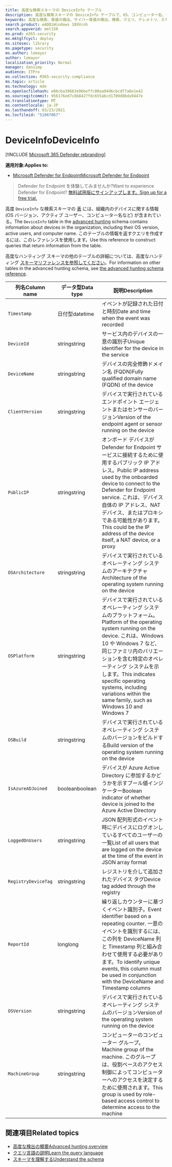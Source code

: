 ```yaml
---
title: 高度な検索スキーマの DeviceInfo テーブル
description: 高度な検索スキーマの DeviceInfo テーブルで、OS、コンピューター名、その他のデバイス情報について説明します。
keywords: 高度な検索、脅威の検出、サイバー脅威の検出、検索、クエリ、テレメトリ、スキーマ参照、kusto、table、column、data type、description、deviceinfo、deviceinfo、デバイス、OS、プラットフォーム、ユーザー、DeviceInfo
search.product: eADQiWindows 10XVcnh
search.appverid: met150
ms.prod: m365-security
ms.mktglfcycl: deploy
ms.sitesec: library
ms.pagetype: security
ms.author: lomayor
author: lomayor
localization_priority: Normal
manager: dansimp
audience: ITPro
ms.collection: M365-security-compliance
ms.topic: article
ms.technology: mde
ms.openlocfilehash: e86cba39663e96beffc00aa94d6cbcdf7a6e1e42
ms.sourcegitcommit: 956176ed7c8b8427fdc655abcd1709d86da9447e
ms.translationtype: MT
ms.contentlocale: ja-JP
ms.lasthandoff: 03/23/2021
ms.locfileid: "51067067"
---
```

# <a name="deviceinfo"></a><span data-ttu-id="733eb-104">DeviceInfo</span><span class="sxs-lookup"><span data-stu-id="733eb-104">DeviceInfo</span></span>

[!INCLUDE [Microsoft 365 Defender rebranding](../../includes/microsoft-defender.md)]

<span data-ttu-id="733eb-105">**適用対象:**</span><span class="sxs-lookup"><span data-stu-id="733eb-105">**Applies to:**</span></span>
- [<span data-ttu-id="733eb-106">Microsoft Defender for Endpoint</span><span class="sxs-lookup"><span data-stu-id="733eb-106">Microsoft Defender for Endpoint</span></span>](https://go.microsoft.com/fwlink/p/?linkid=2154037)


><span data-ttu-id="733eb-107">Defender for Endpoint を体験してみませんか?</span><span class="sxs-lookup"><span data-stu-id="733eb-107">Want to experience Defender for Endpoint?</span></span> [<span data-ttu-id="733eb-108">無料試用版にサインアップします。</span><span class="sxs-lookup"><span data-stu-id="733eb-108">Sign up for a free trial.</span></span>](https://www.microsoft.com/microsoft-365/windows/microsoft-defender-atp?ocid=docs-wdatp-advancedhuntingref-abovefoldlink)

<span data-ttu-id="733eb-109">高度 `DeviceInfo` な検索スキーマの [表](advanced-hunting-overview.md) には、組織内のデバイスに関する情報 (OS バージョン、アクティブ ユーザー、コンピューター名など) が含まれている。</span><span class="sxs-lookup"><span data-stu-id="733eb-109">The `DeviceInfo` table in the [advanced hunting](advanced-hunting-overview.md) schema contains information about devices in the organization, including their OS version, active users, and computer name.</span></span> <span data-ttu-id="733eb-110">このテーブルの情報を返すクエリを作成するには、このレファレンスを使用します。</span><span class="sxs-lookup"><span data-stu-id="733eb-110">Use this reference to construct queries that return information from the table.</span></span>

<span data-ttu-id="733eb-111">高度なハンティング スキーマの他のテーブルの詳細については、高度なハンティング [スキーマリファレンスを参照してください](advanced-hunting-schema-reference.md)。</span><span class="sxs-lookup"><span data-stu-id="733eb-111">For information on other tables in the advanced hunting schema, see [the advanced hunting schema reference](advanced-hunting-schema-reference.md).</span></span>

| <span data-ttu-id="733eb-112">列名</span><span class="sxs-lookup"><span data-stu-id="733eb-112">Column name</span></span> | <span data-ttu-id="733eb-113">データ型</span><span class="sxs-lookup"><span data-stu-id="733eb-113">Data type</span></span> | <span data-ttu-id="733eb-114">説明</span><span class="sxs-lookup"><span data-stu-id="733eb-114">Description</span></span> |
|-------------|-----------|-------------|
| `Timestamp` | <span data-ttu-id="733eb-115">日付型</span><span class="sxs-lookup"><span data-stu-id="733eb-115">datetime</span></span> | <span data-ttu-id="733eb-116">イベントが記録された日付と時刻</span><span class="sxs-lookup"><span data-stu-id="733eb-116">Date and time when the event was recorded</span></span> |
| `DeviceId` | <span data-ttu-id="733eb-117">string</span><span class="sxs-lookup"><span data-stu-id="733eb-117">string</span></span> | <span data-ttu-id="733eb-118">サービス内のデバイスの一意の識別子</span><span class="sxs-lookup"><span data-stu-id="733eb-118">Unique identifier for the device in the service</span></span> |
| `DeviceName` | <span data-ttu-id="733eb-119">string</span><span class="sxs-lookup"><span data-stu-id="733eb-119">string</span></span> | <span data-ttu-id="733eb-120">デバイスの完全修飾ドメイン名 (FQDN)</span><span class="sxs-lookup"><span data-stu-id="733eb-120">Fully qualified domain name (FQDN) of the device</span></span> |
| `ClientVersion` | <span data-ttu-id="733eb-121">string</span><span class="sxs-lookup"><span data-stu-id="733eb-121">string</span></span> | <span data-ttu-id="733eb-122">デバイスで実行されているエンドポイント エージェントまたはセンサーのバージョン</span><span class="sxs-lookup"><span data-stu-id="733eb-122">Version of the endpoint agent or sensor running on the device</span></span> |
| `PublicIP` | <span data-ttu-id="733eb-123">string</span><span class="sxs-lookup"><span data-stu-id="733eb-123">string</span></span> | <span data-ttu-id="733eb-124">オンボード デバイスが Defender for Endpoint サービスに接続するために使用するパブリック IP アドレス。</span><span class="sxs-lookup"><span data-stu-id="733eb-124">Public IP address used by the onboarded device to connect to the Defender for Endpoint service.</span></span> <span data-ttu-id="733eb-125">これは、デバイス自体の IP アドレス、NAT デバイス、またはプロキシである可能性があります。</span><span class="sxs-lookup"><span data-stu-id="733eb-125">This could be the IP address of the device itself, a NAT device, or a proxy</span></span> |
| `OSArchitecture` | <span data-ttu-id="733eb-126">string</span><span class="sxs-lookup"><span data-stu-id="733eb-126">string</span></span> | <span data-ttu-id="733eb-127">デバイスで実行されているオペレーティング システムのアーキテクチャ</span><span class="sxs-lookup"><span data-stu-id="733eb-127">Architecture of the operating system running on the device</span></span> |
| `OSPlatform` | <span data-ttu-id="733eb-128">string</span><span class="sxs-lookup"><span data-stu-id="733eb-128">string</span></span> | <span data-ttu-id="733eb-129">デバイスで実行されているオペレーティング システムのプラットフォーム。</span><span class="sxs-lookup"><span data-stu-id="733eb-129">Platform of the operating system running on the device.</span></span> <span data-ttu-id="733eb-130">これは、Windows 10 や Windows 7 など、同じファミリ内のバリエーションを含む特定のオペレーティング システムを示します。</span><span class="sxs-lookup"><span data-stu-id="733eb-130">This indicates specific operating systems, including variations within the same family, such as Windows 10 and Windows 7</span></span> |
| `OSBuild` | <span data-ttu-id="733eb-131">string</span><span class="sxs-lookup"><span data-stu-id="733eb-131">string</span></span> | <span data-ttu-id="733eb-132">デバイスで実行されているオペレーティング システムのバージョンをビルドする</span><span class="sxs-lookup"><span data-stu-id="733eb-132">Build version of the operating system running on the device</span></span> |
| `IsAzureADJoined` | <span data-ttu-id="733eb-133">boolean</span><span class="sxs-lookup"><span data-stu-id="733eb-133">boolean</span></span> | <span data-ttu-id="733eb-134">デバイスが Azure Active Directory に参加するかどうかを示すブール値インジケーター</span><span class="sxs-lookup"><span data-stu-id="733eb-134">Boolean indicator of whether device is joined to the Azure Active Directory</span></span> |
| `LoggedOnUsers` | <span data-ttu-id="733eb-135">string</span><span class="sxs-lookup"><span data-stu-id="733eb-135">string</span></span> | <span data-ttu-id="733eb-136">JSON 配列形式のイベント時にデバイスにログオンしているすべてのユーザーの一覧</span><span class="sxs-lookup"><span data-stu-id="733eb-136">List of all users that are logged on the device at the time of the event in JSON array format</span></span> |
| `RegistryDeviceTag` | <span data-ttu-id="733eb-137">string</span><span class="sxs-lookup"><span data-stu-id="733eb-137">string</span></span> | <span data-ttu-id="733eb-138">レジストリを介して追加されたデバイス タグ</span><span class="sxs-lookup"><span data-stu-id="733eb-138">Device tag added through the registry</span></span> |
| `ReportId` | <span data-ttu-id="733eb-139">long</span><span class="sxs-lookup"><span data-stu-id="733eb-139">long</span></span> | <span data-ttu-id="733eb-140">繰り返しカウンターに基づくイベント識別子。</span><span class="sxs-lookup"><span data-stu-id="733eb-140">Event identifier based on a repeating counter.</span></span> <span data-ttu-id="733eb-141">一意のイベントを識別するには、この列を DeviceName 列と Timestamp 列と組み合わせて使用する必要があります。</span><span class="sxs-lookup"><span data-stu-id="733eb-141">To identify unique events, this column must be used in conjunction with the DeviceName and Timestamp columns</span></span> |
| `OSVersion` | <span data-ttu-id="733eb-142">string</span><span class="sxs-lookup"><span data-stu-id="733eb-142">string</span></span> | <span data-ttu-id="733eb-143">デバイスで実行されているオペレーティング システムのバージョン</span><span class="sxs-lookup"><span data-stu-id="733eb-143">Version of the operating system running on the device</span></span> |
| `MachineGroup` | <span data-ttu-id="733eb-144">string</span><span class="sxs-lookup"><span data-stu-id="733eb-144">string</span></span> | <span data-ttu-id="733eb-145">コンピューターのコンピューター グループ。</span><span class="sxs-lookup"><span data-stu-id="733eb-145">Machine group of the machine.</span></span> <span data-ttu-id="733eb-146">このグループは、役割ベースのアクセス制御によってコンピューターへのアクセスを決定するために使用されます。</span><span class="sxs-lookup"><span data-stu-id="733eb-146">This group is used by role-based access control to determine access to the machine</span></span> |

## <a name="related-topics"></a><span data-ttu-id="733eb-147">関連項目</span><span class="sxs-lookup"><span data-stu-id="733eb-147">Related topics</span></span>
- [<span data-ttu-id="733eb-148">高度な検出の概要</span><span class="sxs-lookup"><span data-stu-id="733eb-148">Advanced hunting overview</span></span>](advanced-hunting-overview.md)
- [<span data-ttu-id="733eb-149">クエリ言語の説明</span><span class="sxs-lookup"><span data-stu-id="733eb-149">Learn the query language</span></span>](advanced-hunting-query-language.md)
- [<span data-ttu-id="733eb-150">スキーマを理解する</span><span class="sxs-lookup"><span data-stu-id="733eb-150">Understand the schema</span></span>](advanced-hunting-schema-reference.md)
